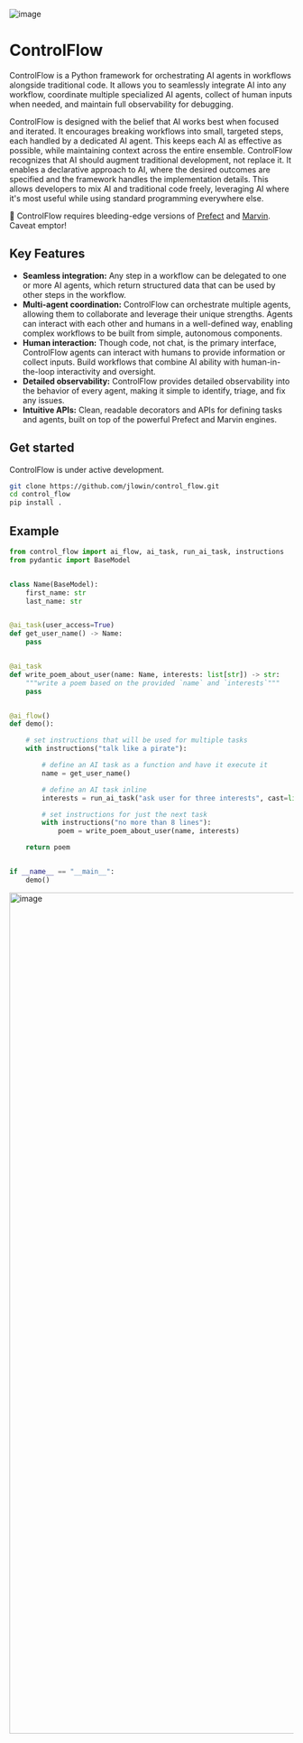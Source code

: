 ![image](https://github.com/jlowin/ControlFlow/assets/153965/9465c321-6b3f-4a6f-af88-f7e3c250fb31)


# ControlFlow

ControlFlow is a Python framework for orchestrating AI agents in workflows alongside traditional code. It allows you to seamlessly integrate AI into any workflow, coordinate multiple specialized AI agents, collect of human inputs when needed, and maintain full observability for debugging.

ControlFlow is designed with the belief that AI works best when focused and iterated. It encourages breaking workflows into small, targeted steps, each handled by a dedicated AI agent. This keeps each AI as effective as possible, while maintaining context across the entire ensemble. ControlFlow recognizes that AI should augment traditional development, not replace it. It enables a declarative approach to AI, where the desired outcomes are specified and the framework handles the implementation details. This allows developers to mix AI and traditional code freely, leveraging AI where it's most useful while using standard programming everywhere else.

🚨 ControlFlow requires bleeding-edge versions of [Prefect](https://github.com/prefecthq/prefect) and [Marvin](https://github.com/prefecthq/marvin). Caveat emptor!


## Key Features

- **Seamless integration:** Any step in a workflow can be delegated to one or more AI agents, which return structured data that can be used by other steps in the workflow.
- **Multi-agent coordination:** ControlFlow can orchestrate multiple agents, allowing them to collaborate and leverage their unique strengths. Agents can interact with each other and humans in a well-defined way, enabling complex workflows to be built from simple, autonomous components.
- **Human interaction:** Though code, not chat, is the primary interface, ControlFlow agents can interact with humans to provide information or collect inputs. Build workflows that combine AI ability with human-in-the-loop interactivity and oversight.
- **Detailed observability:** ControlFlow provides detailed observability into the behavior of every agent, making it simple to identify, triage, and fix any issues.
- **Intuitive APIs:** Clean, readable decorators and APIs for defining tasks and agents, built on top of the powerful Prefect and Marvin engines.

## Get started

ControlFlow is under active development.

```bash
git clone https://github.com/jlowin/control_flow.git
cd control_flow
pip install .
```

## Example

```python
from control_flow import ai_flow, ai_task, run_ai_task, instructions
from pydantic import BaseModel


class Name(BaseModel):
    first_name: str
    last_name: str


@ai_task(user_access=True)
def get_user_name() -> Name:
    pass


@ai_task
def write_poem_about_user(name: Name, interests: list[str]) -> str:
    """write a poem based on the provided `name` and `interests`"""
    pass


@ai_flow()
def demo():

    # set instructions that will be used for multiple tasks
    with instructions("talk like a pirate"):

        # define an AI task as a function and have it execute it
        name = get_user_name()

        # define an AI task inline
        interests = run_ai_task("ask user for three interests", cast=list[str], user_access=True)

        # set instructions for just the next task
        with instructions("no more than 8 lines"):
            poem = write_poem_about_user(name, interests)

    return poem


if __name__ == "__main__":
    demo()
```

<img width="1491" alt="image" src="https://github.com/jlowin/ControlFlow/assets/153965/d436de8d-f5c8-4ef2-a281-221b8abebd1f">
